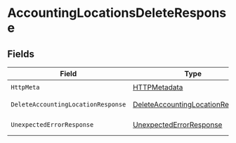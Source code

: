 # AccountingLocationsDeleteResponse


## Fields

| Field                                                                                           | Type                                                                                            | Required                                                                                        | Description                                                                                     |
| ----------------------------------------------------------------------------------------------- | ----------------------------------------------------------------------------------------------- | ----------------------------------------------------------------------------------------------- | ----------------------------------------------------------------------------------------------- |
| `HttpMeta`                                                                                      | [HTTPMetadata](../../Models/Components/HTTPMetadata.md)                                         | :heavy_check_mark:                                                                              | N/A                                                                                             |
| `DeleteAccountingLocationResponse`                                                              | [DeleteAccountingLocationResponse](../../Models/Components/DeleteAccountingLocationResponse.md) | :heavy_minus_sign:                                                                              | Location deleted                                                                                |
| `UnexpectedErrorResponse`                                                                       | [UnexpectedErrorResponse](../../Models/Components/UnexpectedErrorResponse.md)                   | :heavy_minus_sign:                                                                              | Unexpected error                                                                                |